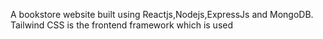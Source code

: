 A bookstore website built using Reactjs,Nodejs,ExpressJs and MongoDB.<br>Tailwind CSS is the frontend framework which is used

